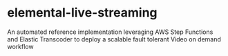 # elemental-live-streaming
An automated reference implementation leveraging AWS Step Functions and Elastic Transcoder to deploy a scalable fault tolerant Video on demand workflow
